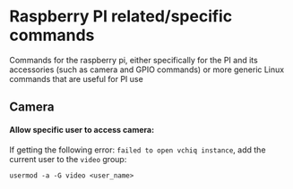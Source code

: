 # Raspberry PI related/specific commands

Commands for the raspberry pi, either specifically for the PI and its accessories (such as camera and GPIO commands) or more generic Linux commands that are useful for PI use

## Camera

#### Allow specific user to access camera:

  If getting the following error: `failed to open vchiq instance`, add the current user to the `video` group:

  `usermod -a -G video <user_name>`
